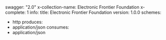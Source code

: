 swagger: "2.0"
x-collection-name: Electronic Frontier Foundation
x-complete: 1
info:
  title: Electronic Frontier Foundation
  version: 1.0.0
schemes:
- http
produces:
- application/json
consumes:
- application/json
